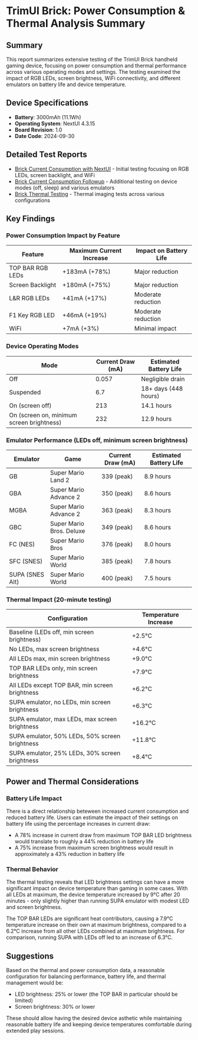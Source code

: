 # TrimUI Brick: Power Consumption & Thermal Analysis Summary

## Summary

This report summarizes extensive testing of the TrimUI Brick handheld gaming device, focusing on power consumption and thermal performance across various operating modes and settings. The testing examined the impact of RGB LEDs, screen brightness, WiFi connectivity, and different emulators on battery life and device temperature.

## Device Specifications
- **Battery**: 3000mAh (11.1Wh)
- **Operating System**: NextUI 4.3.15
- **Board Revision**: 1.0
- **Date Code**: 2024-09-30

## Detailed Test Reports
- [Brick Current Consumption with NextUI](Brick%20Current%20Consumption%20with%20NextUI.md) - Initial testing focusing on RGB LEDs, screen backlight, and WiFi
- [Brick Current Consumption Followup](Brick%20Current%20Consumption%20followup.md) - Additional testing on device modes (off, sleep) and various emulators
- [Brick Thermal Testing](Brick%20Thermal%20Testing.md) - Thermal imaging tests across various configurations

## Key Findings

### Power Consumption Impact by Feature

| Feature | Maximum Current Increase | Impact on Battery Life |
|---------|--------------------------|------------------------|
| TOP BAR RGB LEDs | +183mA (+78%) | Major reduction |
| Screen Backlight | +180mA (+75%) | Major reduction |
| L&R RGB LEDs | +41mA (+17%) | Moderate reduction |
| F1 Key RGB LED | +46mA (+19%) | Moderate reduction |
| WiFi | +7mA (+3%) | Minimal impact |

### Device Operating Modes

| Mode | Current Draw (mA) | Estimated Battery Life |
|------|-------------------|------------------------|
| Off | 0.057 | Negligible drain |
| Suspended | 6.7 | 18+ days (448 hours) |
| On (screen off) | 213 | 14.1 hours |
| On (screen on, minimum screen brightness) | 232 | 12.9 hours |

### Emulator Performance (LEDs off, minimum screen brightness)

| Emulator | Game | Current Draw (mA) | Estimated Battery Life |
|----------|------|-------------------|------------------------|
| GB | Super Mario Land 2 | 339 (peak) | 8.9 hours |
| GBA | Super Mario Advance 2 | 350 (peak) | 8.6 hours |
| MGBA | Super Mario Advance 2 | 363 (peak) | 8.3 hours |
| GBC | Super Mario Bros. Deluxe | 349 (peak) | 8.6 hours |
| FC (NES) | Super Mario Bros | 376 (peak) | 8.0 hours |
| SFC (SNES) | Super Mario World | 385 (peak) | 7.8 hours |
| SUPA (SNES Alt) | Super Mario World | 400 (peak) | 7.5 hours |

### Thermal Impact (20-minute testing)

| Configuration | Temperature Increase |
|---------------|---------------------|
| Baseline (LEDs off, min screen brightness) | +2.5°C |
| No LEDs, max screen brightness | +4.6°C |
| All LEDs max, min screen brightness | +9.0°C |
| TOP BAR LEDs only, min screen brightness | +7.9°C |
| All LEDs except TOP BAR, min screen brightness | +6.2°C |
| SUPA emulator, no LEDs, min screen brightness | +6.3°C |
| SUPA emulator, max LEDs, max screen brightness | +16.2°C |
| SUPA emulator, 50% LEDs, 50% screen brightness | +11.8°C |
| SUPA emulator, 25% LEDs, 30% screen brightness | +8.4°C |

## Power and Thermal Considerations

### Battery Life Impact
There is a direct relationship beteween increased current consumption and reduced battery life. Users can estimate the impact of their settings on battery life using the percentage increases in current draw:

- A 78% increase in current draw from maximum TOP BAR LED brightness would translate to roughly a 44% reduction in battery life
- A 75% increase from maximum screen brightness would result in approximately a 43% reduction in battery life

### Thermal Behavior
The thermal testing reveals that LED brightness settings can have a more significant impact on device temperature than gaming in some cases. With all LEDs at maximum, the device temperature increased by 9°C after 20 minutes - only slightly higher than running SUPA emulator with modest LED and screen brightness.

The TOP BAR LEDs are significant heat contributors, causing a 7.9°C temperature increase on their own at maximum brightness, compared to a 6.2°C increase from all other LEDs combined at maximum brightness. For comparison, running SUPA with LEDs off led to an increase of 6.3°C.

## Suggestions

Based on the thermal and power consumption data, a reasonable configuration for balancing performance, battery life, and thermal management would be:

- LED brightness: 25% or lower (the TOP BAR in particular should be limited)
- Screen brightness: 30% or lower

These should allow having the desired device asthetic while maintaining reasonable battery life and keeping device temperatures comfortable during extended play sessions.


